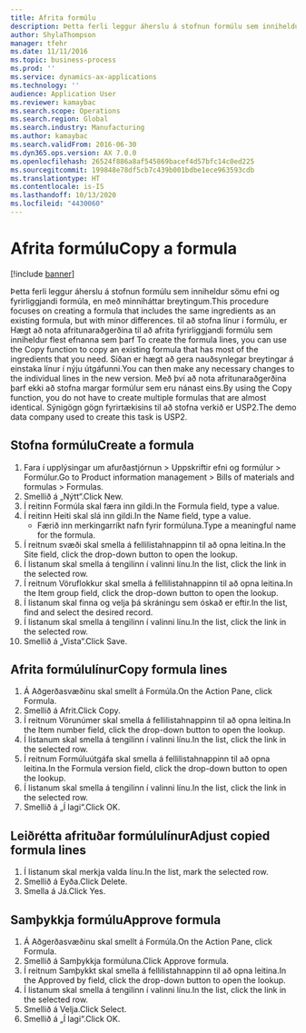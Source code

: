 ```yaml
---
title: Afrita formúlu
description: Þetta ferli leggur áherslu á stofnun formúlu sem inniheldur sömu efni og fyrirliggjandi formúla, en með minniháttar breytingum.
author: ShylaThompson
manager: tfehr
ms.date: 11/11/2016
ms.topic: business-process
ms.prod: ''
ms.service: dynamics-ax-applications
ms.technology: ''
audience: Application User
ms.reviewer: kamaybac
ms.search.scope: Operations
ms.search.region: Global
ms.search.industry: Manufacturing
ms.author: kamaybac
ms.search.validFrom: 2016-06-30
ms.dyn365.ops.version: AX 7.0.0
ms.openlocfilehash: 26524f886a8af545869bacef4d57bfc14c0ed225
ms.sourcegitcommit: 199848e78df5cb7c439b001bdbe1ece963593cdb
ms.translationtype: HT
ms.contentlocale: is-IS
ms.lasthandoff: 10/13/2020
ms.locfileid: "4430060"
---
```

# <a name="copy-a-formula"></a><span data-ttu-id="9c1ca-103">Afrita formúlu</span><span class="sxs-lookup"><span data-stu-id="9c1ca-103">Copy a formula</span></span>

[!include [banner](../../includes/banner.md)]

<span data-ttu-id="9c1ca-104">Þetta ferli leggur áherslu á stofnun formúlu sem inniheldur sömu efni og fyrirliggjandi formúla, en með minniháttar breytingum.</span><span class="sxs-lookup"><span data-stu-id="9c1ca-104">This procedure focuses on creating a formula that includes the same ingredients as an existing formula, but with minor differences.</span></span> <span data-ttu-id="9c1ca-105">til að stofna línur í formúlu, er Hægt að nota afritunaraðgerðina til að afrita fyrirliggjandi formúlu sem inniheldur flest efnanna sem þarf </span><span class="sxs-lookup"><span data-stu-id="9c1ca-105">To create the formula lines, you can use the Copy function to copy an existing formula that has most of the ingredients that you need.</span></span> <span data-ttu-id="9c1ca-106">Síðan er hægt að gera nauðsynlegar breytingar á einstaka línur í nýju útgáfunni.</span><span class="sxs-lookup"><span data-stu-id="9c1ca-106">You can then make any necessary changes to the individual lines in the new version.</span></span> <span data-ttu-id="9c1ca-107">Með því að nota afritunaraðgerðina þarf ekki að stofna margar formúlur sem eru nánast eins.</span><span class="sxs-lookup"><span data-stu-id="9c1ca-107">By using the Copy function, you do not have to create multiple formulas that are almost identical.</span></span> <span data-ttu-id="9c1ca-108">Sýnigögn gögn fyrirtækisins til að stofna verkið er USP2.</span><span class="sxs-lookup"><span data-stu-id="9c1ca-108">The demo data company used to create this task is USP2.</span></span>


## <a name="create-a-formula"></a><span data-ttu-id="9c1ca-109">Stofna formúlu</span><span class="sxs-lookup"><span data-stu-id="9c1ca-109">Create a formula</span></span>
1. <span data-ttu-id="9c1ca-110">Fara í upplýsingar um afurðastjórnun > Uppskriftir efni og formúlur > Formúlur.</span><span class="sxs-lookup"><span data-stu-id="9c1ca-110">Go to Product information management > Bills of materials and formulas > Formulas.</span></span>
2. <span data-ttu-id="9c1ca-111">Smellið á „Nýtt“.</span><span class="sxs-lookup"><span data-stu-id="9c1ca-111">Click New.</span></span>
3. <span data-ttu-id="9c1ca-112">Í reitinn Formúla skal færa inn gildi.</span><span class="sxs-lookup"><span data-stu-id="9c1ca-112">In the Formula field, type a value.</span></span>
4. <span data-ttu-id="9c1ca-113">Í reitinn Heiti skal slá inn gildi.</span><span class="sxs-lookup"><span data-stu-id="9c1ca-113">In the Name field, type a value.</span></span>
    * <span data-ttu-id="9c1ca-114">Færið inn merkingarríkt nafn fyrir formúluna.</span><span class="sxs-lookup"><span data-stu-id="9c1ca-114">Type a meaningful name for the formula.</span></span>  
5. <span data-ttu-id="9c1ca-115">Í reitnum svæði skal smella á fellilistahnappinn til að opna leitina.</span><span class="sxs-lookup"><span data-stu-id="9c1ca-115">In the Site field, click the drop-down button to open the lookup.</span></span>
6. <span data-ttu-id="9c1ca-116">Í listanum skal smella á tengilinn í valinni línu.</span><span class="sxs-lookup"><span data-stu-id="9c1ca-116">In the list, click the link in the selected row.</span></span>
7. <span data-ttu-id="9c1ca-117">Í reitnum Vöruflokkur skal smella á fellilistahnappinn til að opna leitina.</span><span class="sxs-lookup"><span data-stu-id="9c1ca-117">In the Item group field, click the drop-down button to open the lookup.</span></span>
8. <span data-ttu-id="9c1ca-118">Í listanum skal finna og velja þá skráningu sem óskað er eftir.</span><span class="sxs-lookup"><span data-stu-id="9c1ca-118">In the list, find and select the desired record.</span></span>
9. <span data-ttu-id="9c1ca-119">Í listanum skal smella á tengilinn í valinni línu.</span><span class="sxs-lookup"><span data-stu-id="9c1ca-119">In the list, click the link in the selected row.</span></span>
10. <span data-ttu-id="9c1ca-120">Smellið á „Vista“.</span><span class="sxs-lookup"><span data-stu-id="9c1ca-120">Click Save.</span></span>

## <a name="copy-formula-lines"></a><span data-ttu-id="9c1ca-121">Afrita formúlulínur</span><span class="sxs-lookup"><span data-stu-id="9c1ca-121">Copy formula lines</span></span>
1. <span data-ttu-id="9c1ca-122">Á Aðgerðasvæðinu skal smellt á Formúla.</span><span class="sxs-lookup"><span data-stu-id="9c1ca-122">On the Action Pane, click Formula.</span></span>
2. <span data-ttu-id="9c1ca-123">Smellið á Afrit.</span><span class="sxs-lookup"><span data-stu-id="9c1ca-123">Click Copy.</span></span>
3. <span data-ttu-id="9c1ca-124">Í reitnum Vörunúmer skal smella á fellilistahnappinn til að opna leitina.</span><span class="sxs-lookup"><span data-stu-id="9c1ca-124">In the Item number field, click the drop-down button to open the lookup.</span></span>
4. <span data-ttu-id="9c1ca-125">Í listanum skal smella á tengilinn í valinni línu.</span><span class="sxs-lookup"><span data-stu-id="9c1ca-125">In the list, click the link in the selected row.</span></span>
5. <span data-ttu-id="9c1ca-126">Í reitnum Formúluútgáfa skal smella á fellilistahnappinn til að opna leitina.</span><span class="sxs-lookup"><span data-stu-id="9c1ca-126">In the Formula version field, click the drop-down button to open the lookup.</span></span>
6. <span data-ttu-id="9c1ca-127">Í listanum skal smella á tengilinn í valinni línu.</span><span class="sxs-lookup"><span data-stu-id="9c1ca-127">In the list, click the link in the selected row.</span></span>
7. <span data-ttu-id="9c1ca-128">Smellið á „Í lagi“.</span><span class="sxs-lookup"><span data-stu-id="9c1ca-128">Click OK.</span></span>

## <a name="adjust-copied-formula-lines"></a><span data-ttu-id="9c1ca-129">Leiðrétta afrituðar formúlulínur</span><span class="sxs-lookup"><span data-stu-id="9c1ca-129">Adjust copied formula lines</span></span>
1. <span data-ttu-id="9c1ca-130">Í listanum skal merkja valda línu.</span><span class="sxs-lookup"><span data-stu-id="9c1ca-130">In the list, mark the selected row.</span></span>
2. <span data-ttu-id="9c1ca-131">Smellið á Eyða.</span><span class="sxs-lookup"><span data-stu-id="9c1ca-131">Click Delete.</span></span>
3. <span data-ttu-id="9c1ca-132">Smella á Já.</span><span class="sxs-lookup"><span data-stu-id="9c1ca-132">Click Yes.</span></span>

## <a name="approve-formula"></a><span data-ttu-id="9c1ca-133">Samþykkja formúlu</span><span class="sxs-lookup"><span data-stu-id="9c1ca-133">Approve formula</span></span>
1. <span data-ttu-id="9c1ca-134">Á Aðgerðasvæðinu skal smellt á Formúla.</span><span class="sxs-lookup"><span data-stu-id="9c1ca-134">On the Action Pane, click Formula.</span></span>
2. <span data-ttu-id="9c1ca-135">Smellið á Samþykkja formúluna.</span><span class="sxs-lookup"><span data-stu-id="9c1ca-135">Click Approve formula.</span></span>
3. <span data-ttu-id="9c1ca-136">Í reitnum Samþykkt skal smella á fellilistahnappinn til að opna leitina.</span><span class="sxs-lookup"><span data-stu-id="9c1ca-136">In the Approved by field, click the drop-down button to open the lookup.</span></span>
4. <span data-ttu-id="9c1ca-137">Í listanum skal smella á tengilinn í valinni línu.</span><span class="sxs-lookup"><span data-stu-id="9c1ca-137">In the list, click the link in the selected row.</span></span>
5. <span data-ttu-id="9c1ca-138">Smellið á Velja.</span><span class="sxs-lookup"><span data-stu-id="9c1ca-138">Click Select.</span></span>
6. <span data-ttu-id="9c1ca-139">Smellið á „Í lagi“.</span><span class="sxs-lookup"><span data-stu-id="9c1ca-139">Click OK.</span></span>

